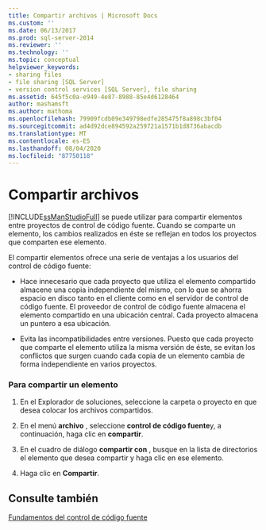 ```yaml
---
title: Compartir archivos | Microsoft Docs
ms.custom: ''
ms.date: 06/13/2017
ms.prod: sql-server-2014
ms.reviewer: ''
ms.technology: ''
ms.topic: conceptual
helpviewer_keywords:
- sharing files
- file sharing [SQL Server]
- version control services [SQL Server], file sharing
ms.assetid: 645f5c0a-e949-4e87-8988-85e4d6128464
author: mashamsft
ms.author: mathoma
ms.openlocfilehash: 79909fcdb09e349798edfe285475f8a898c3bf04
ms.sourcegitcommit: ad4d92dce894592a259721a1571b1d8736abacdb
ms.translationtype: MT
ms.contentlocale: es-ES
ms.lasthandoff: 08/04/2020
ms.locfileid: "87750118"
---
```

# <a name="share-files"></a>Compartir archivos
  [!INCLUDE[ssManStudioFull](../includes/ssmanstudiofull-md.md)] se puede utilizar para compartir elementos entre proyectos de control de código fuente. Cuando se comparte un elemento, los cambios realizados en éste se reflejan en todos los proyectos que comparten ese elemento.  
  
 El compartir elementos ofrece una serie de ventajas a los usuarios del control de código fuente:  
  
-   Hace innecesario que cada proyecto que utiliza el elemento compartido almacene una copia independiente del mismo, con lo que se ahorra espacio en disco tanto en el cliente como en el servidor de control de código fuente. El proveedor de control de código fuente almacena el elemento compartido en una ubicación central. Cada proyecto almacena un puntero a esa ubicación.  
  
-   Evita las incompatibilidades entre versiones. Puesto que cada proyecto que comparte el elemento utiliza la misma versión de éste, se evitan los conflictos que surgen cuando cada copia de un elemento cambia de forma independiente en varios proyectos.  
  
### <a name="to-share-an-item"></a>Para compartir un elemento  
  
1.  En el Explorador de soluciones, seleccione la carpeta o proyecto en que desea colocar los archivos compartidos.  
  
2.  En el menú **archivo** , seleccione **control de código fuente**y, a continuación, haga clic en **compartir**.  
  
3.  En el cuadro de diálogo **compartir con** , busque en la lista de directorios el elemento que desea compartir y haga clic en ese elemento.  
  
4.  Haga clic en **Compartir**.  
  
## <a name="see-also"></a>Consulte también  
 [Fundamentos del control de código fuente](../../2014/database-engine/source-control-basics.md)  
  
  
